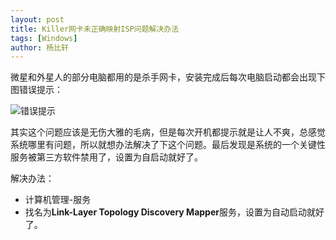 ```yaml
---
layout: post
title: Killer网卡未正确映射ISP问题解决办法
tags: [Windows]
author: 杨比轩
---
```


微星和外星人的部分电脑都用的是杀手网卡，安装完成后每次电脑启动都会出现下图错误提示：


![错误提示](http://upload-images.jianshu.io/upload_images/1156415-17b5abebe65d9c02.jpg?imageMogr2/auto-orient/strip%7CimageView2/2/w/1240)

其实这个问题应该是无伤大雅的毛病，但是每次开机都提示就是让人不爽，总感觉系统哪里有问题，所以就想办法解决了下这个问题。最后发现是系统的一个关键性服务被第三方软件禁用了，设置为自启动就好了。

解决办法：
- 计算机管理-服务
- 找名为**Link-Layer Topology Discovery Mapper**服务，设置为自动启动就好了。
